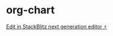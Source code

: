 # org-chart

[Edit in StackBlitz next generation editor ⚡️](https://stackblitz.com/~/github.com/DiscDev/org-chart)
